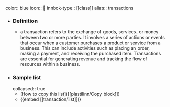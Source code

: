 color:: blue
icon:: 🛒
innbok-type:: [[class]]
alias:: transactions

- ### Definition 
  - a transaction refers to the exchange of goods, services, or money between two or more parties. It involves a series of actions or events that occur when a customer purchases a product or service from a business. This can include activities such as placing an order, making a payment, and receiving the purchased item. Transactions are essential for generating revenue and tracking the flow of resources within a business.
- ### Sample list
  collapsed:: true
  - [How to copy this list]([[plastilinn/Copy block]])
  - {{embed [[transaction/list]]}}



